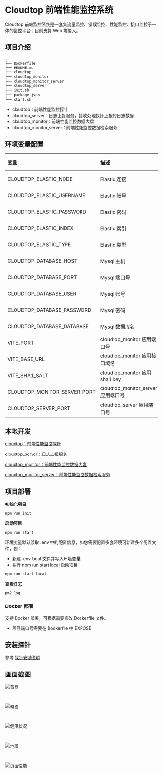 # Cloudtop 前端性能监控系统

Cloudtop 前端监控系统是一套集流量监控、错误监控、性能监控、接口监控于一体的监控平台；目前支持 Web 端接入。

## 项目介绍

```txt
.
├── Dockerfile
├── README.md
├── cloudtop
├── cloudtop_monitor
├── cloudtop_monitor_server
├── cloudtop_server
├── init.sh
├── package.json
└── start.sh
```

- cloudtop：前端性能监控探针
- cloudtop_server：日志上报服务，接收处理探针上报的日志数据
- cloudtop_monitor：前端性能监控数据大盘
- cloudtop_monitor_server：前端性能监控数据检索服务

## 环境变量配置

| 变量                         | 描述                               | 必填 | 默认值   |
| :--------------------------- | :--------------------------------- | :--- | :------- |
| CLOUDTOP_ELASTIC_NODE        | Elastic 连接                       | 必填 | -        |
| CLOUDTOP_ELASTIC_USERNAME    | Elastic 账号                       | 必填 | -        |
| CLOUDTOP_ELASTIC_PASSWORD    | Elastic 密码                       | 必填 | -        |
| CLOUDTOP_ELASTIC_INDEX       | Elastic 索引                       | 必填 | -        |
| CLOUDTOP_ELASTIC_TYPE        | Elastic 类型                       | 必填 | -        |
| CLOUDTOP_DATABASE_HOST       | Mysql 主机                         | 必填 | -        |
| CLOUDTOP_DATABASE_PORT       | Mysql 端口号                       | 必填 | -        |
| CLOUDTOP_DATABASE_USER       | Mysql 账号                         | 必填 | -        |
| CLOUDTOP_DATABASE_PASSWORD   | Mysql 密码                         | 必填 | -        |
| CLOUDTOP_DATABASE_DATABASE   | Mysql 数据库名                     | 必填 | -        |
| VITE_PORT                    | cloudtop_monitor 应用端口号        | 可选 | 8000     |
| VITE_BASE_URL                | cloudtop_monitor 应用接口域名      | 必填 |          |
| VITE_SHA1_SALT               | cloudtop_monitor 应用 sha1 key     | 可选 | 代码指定 |
| CLOUDTOP_MONITOR_SERVER_PORT | cloudtop_monitor_server 应用端口号 | 可选 | 3100     |
| CLOUDTOP_SERVER_PORT         | cloudtop_server 应用端口号         | 可选 | 3000     |

## 本地开发

[cloudtop：前端性能监控探针](/cloudtop/README.md)

[cloudtop_server：日志上报服务](/cloudtop_server/README.md)

[cloudtop_monitor：前端性能监控数据大盘](/cloudtop_monitor/README.md)

[cloudtop_monitor_server：前端性能监控数据检索服务](/cloudtop_monitor_server/README.md)

## 项目部署

**初始化项目**

```bash
npm run init
```

**启动项目**

```bash
npm run start
```

环境变量默认读取 .env 中的配置信息，如您需要配置多套环境可新建多个配置文件，例：

+ 新建 .env.local 文件并写入环境变量
+ 执行 npm run start local 启动项目

```bash
npm run start local
```

**查看日志**

```bash
pm2 log
```

### Docker 部署

支持 Docker 部署，可根据需要修改 Dockerfile 文件。

- 项目端口号需要在 Dockerfile 中 EXPOSE

## 安装探针

参考 [探针安装说明](/cloudtop/packages/cloudtop/README.md)

## 画面截图

![首页](https://github.com/zhedh/netresource/blob/5b19826cccd3f4fb59fb117f7b3487ef84f77a9a/images/cloudtop/home.png)

<br/>

![概览](https://github.com/zhedh/netresource/blob/5b19826cccd3f4fb59fb117f7b3487ef84f77a9a/images/cloudtop/overview.png)

<br/>

![健康状况](https://github.com/zhedh/netresource/blob/5b19826cccd3f4fb59fb117f7b3487ef84f77a9a/images/cloudtop/health.png)

<br/>

![地图](https://github.com/zhedh/netresource/blob/5b19826cccd3f4fb59fb117f7b3487ef84f77a9a/images/cloudtop/map.png)

<br/>

![页面性能](https://github.com/zhedh/netresource/blob/5b19826cccd3f4fb59fb117f7b3487ef84f77a9a/images/cloudtop/performance.png)
